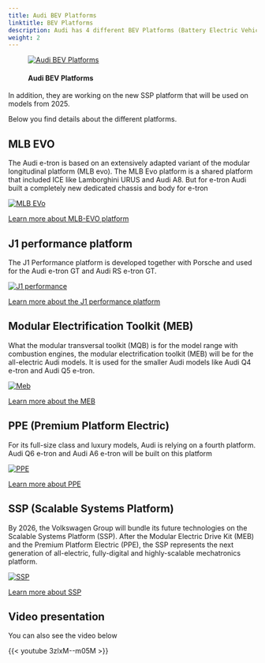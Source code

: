 ```yaml
---
title: Audi BEV Platforms
linktitle: BEV Platforms
description: Audi has 4 different BEV Platforms (Battery Electric Vehicles) they currently use to build their all-electric models.
weight: 2
---
```

<!-- markdownlint-disable MD033 -->

<figure>
    <a href="https://media.electrichasgoneaudi.net/multimedia/technology/bev-platforms/platforms.jpg">
        <img src="https://media.electrichasgoneaudi.net/multimedia/technology/bev-platforms/platformss.jpg"
        alt="Audi BEV Platforms" title="Audi BEV Platforms">
    </a>
    <figcaption><h4>Audi BEV Platforms</h4></figcaption>
</figure>

In addition, they are working on the new SSP platform that will be used on models from 2025.

Below you find details about the different platforms.

## MLB EVO

The Audi e-tron is based on an extensively adapted variant of the modular longitudinal platform (MLB evo). The MLB Evo platform is a shared platform that included ICE like Lamborghini URUS and Audi A8. But for e-tron Audi built a completely new dedicated chassis and body for e-tron

[![MLB EVo](https://media.electrichasgoneaudi.net/multimedia/technology/bev-platforms/mlb-evo/mlbevo2s.jpg)](mlb-evo)

[Learn more about MLB-EVO platform](mlb-evo)

## J1 performance platform

The J1 Performance platform is developed together with Porsche and used for the Audi e-tron GT and Audi RS e-tron GT.

[![J1 performance](https://media.electrichasgoneaudi.net/multimedia/technology/bev-platforms/j1-performance/drivetrain2.jpg)](j1-performance)

[Learn more about the J1 performance platform](j1-performance)

## Modular Electrification Toolkit (MEB)

What the modular transversal toolkit (MQB) is for the model range with combustion engines, the modular electrification toolkit (MEB) will be for the all-electric Audi models. It is used for the smaller Audi models like Audi Q4 e-tron and Audi Q5 e-tron.

[![Meb](https://media.electrichasgoneaudi.net/multimedia/technology/bev-platforms/meb/meb1.jpg)](meb)

[Learn more about the MEB](meb)

## PPE (Premium Platform Electric)

For its full-size class and luxury models, Audi is relying on a fourth platform. Audi Q6 e-tron and Audi A6 e-tron will be built on this platform

[![PPE](https://media.electrichasgoneaudi.net/multimedia/technology/bev-platforms/ppe/drivetrain.jpg)](ppe)

[Learn more about PPE](ppe/drivetrain.jpg)

## SSP (Scalable Systems Platform)

By 2026, the Volkswagen Group will bundle its future technologies on the Scalable Systems Platform (SSP). After the Modular Electric Drive Kit (MEB) and the Premium Platform Electric (PPE), the SSP represents the next generation of all-electric, fully-digital and highly-scalable mechatronics platform.

[![SSP](https://media.electrichasgoneaudi.net/multimedia/technology/bev-platforms/ssp/drivetrain.jpg)](ssp)

[Learn more about SSP](ssp)

## Video presentation

You can also see the video below

{{< youtube 3zlxM--m05M >}}